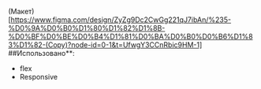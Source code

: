 (Макет)[https://www.figma.com/design/ZyZg9Dc2CwGg221qJ7ibAn/%235-%D0%9A%D0%B0%D1%80%D1%82%D1%8B-%D0%BF%D0%BE%D0%B4%D1%81%D0%BA%D0%B0%D0%B6%D1%83%D1%82-(Copy)?node-id=0-1&t=UfwgY3CCnRbic9HM-1]
##Использовано**:
- flex
- Responsive